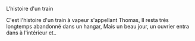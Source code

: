 L'histoire d'un train

C'est l'histoire d'un train à vapeur s'appellant Thomas,
Il resta très longtemps abandonné dans un hangar,
Mais un beau jour, un ouvrier entra dans à l'intérieur et..
